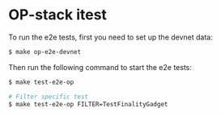 # OP-stack itest

To run the e2e tests, first you need to set up the devnet data:

```bash
$ make op-e2e-devnet
```

Then run the following command to start the e2e tests:

```bash
$ make test-e2e-op

# Filter specific test
$ make test-e2e-op FILTER=TestFinalityGadget
```
